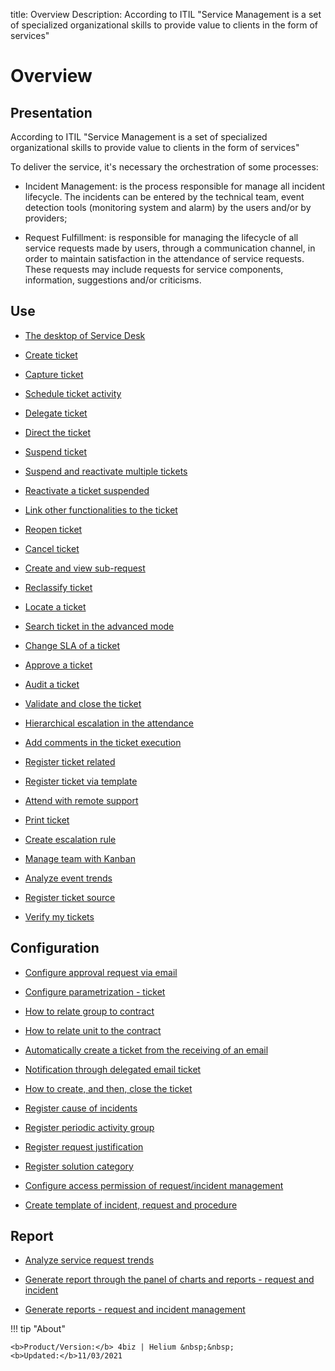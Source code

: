 title: Overview 
Description: According to ITIL "Service Management is a set of specialized organizational skills to provide value to clients in the form of services"
# Overview

Presentation
----------------

According to ITIL "Service Management is a set of specialized organizational
skills to provide value to clients in the form of services"

To deliver the service, it's necessary the orchestration of some processes:

-   Incident Management: is the process responsible for manage all incident
    lifecycle. The incidents can be entered by the technical team, event
    detection tools (monitoring system and alarm) by the users and/or by
    providers;

-   Request Fulfillment: is responsible for managing the lifecycle of all
    service requests made by users, through a communication channel, in order to
    maintain satisfaction in the attendance of service requests. These requests
    may include requests for service components, information, suggestions and/or
    criticisms.

Use
-------

- [The desktop of Service Desk](/en-us/4biz-helium/processes/tickets/use/desktop-of-service-desk.html)

- [Create ticket](/en-us/4biz-helium/processes/tickets/use/create-ticket.html)

- [Capture ticket](/en-us/4biz-helium/processes/tickets/use/capture-ticket.html)

- [Schedule ticket activity](/en-us/4biz-helium/processes/tickets/use/schedule-ticket-activity.html)

- [Delegate ticket](/en-us/4biz-helium/processes/tickets/use/delegate-ticket.html)

- [Direct the ticket](/en-us/4biz-helium/processes/tickets/use/direct-the-ticket.html)

- [Suspend ticket](/en-us/4biz-helium/processes/tickets/use/suspend-ticket.html)

- [Suspend and reactivate multiple tickets](/en-us/4biz-helium/processes/tickets/use/suspend-and-reactivate-tickets.html)

- [Reactivate a ticket suspended](/en-us/4biz-helium/processes/tickets/use/reactivate-a-ticket-suspended.html)

- [Link other functionalities to the ticket](/en-us/4biz-helium/processes/tickets/use/link-other-functionalities-to-the-ticket.html)

- [Reopen ticket](/en-us/4biz-helium/processes/tickets/use/reopen-ticket.html)

- [Cancel ticket](/en-us/4biz-helium/processes/tickets/use/cancel-ticket.html)

- [Create and view sub-request](/en-us/4biz-helium/processes/tickets/use/create-and-view-sub-request.html)

- [Reclassify ticket](/en-us/4biz-helium/processes/tickets/use/reclassify-ticket.html)

- [Locate a ticket](/en-us/4biz-helium/processes/tickets/use/locate-a-ticket.html)

- [Search ticket in the advanced mode](/en-us/4biz-helium/processes/tickets/use/search-ticket-in-the-advanced-mode.html)

- [Change SLA of a ticket](/en-us/4biz-helium/processes/tickets/use/change-SLA-of-a-ticket.html)

- [Approve a ticket](/en-us/4biz-helium/processes/tickets/use/approve-a-ticket.html)

- [Audit a ticket](/en-us/4biz-helium/processes/tickets/use/audit-a-ticket.html)

- [Validate and close the ticket](/en-us/4biz-helium/processes/tickets/use/validate-ticket.html)

- [Hierarchical escalation in the attendance](/en-us/4biz-helium/processes/tickets/use/hierarchical-escalation-in-the-attendance.html)

- [Add comments in the ticket execution](/en-us/4biz-helium/processes/tickets/use/register-ticket-occurrences.html)

- [Register ticket related](/en-us/4biz-helium/processes/tickets/use/register-ticket-related.html)

- [Register ticket via template](/en-us/4biz-helium/processes/tickets/use/register-ticket-via-template.html)

- [Attend with remote support](/en-us/4biz-helium/processes/tickets/use/attend-with-remote-support.html)

- [Print ticket](/en-us/4biz-helium/processes/tickets/use/print-ticket.html)

- [Create escalation rule](/en-us/4biz-helium/processes/tickets/use/create-escalation-rule.html)

- [Manage team with Kanban](/en-us/4biz-helium/processes/tickets/use/manage-a-ticket-with-Kanban.html)

- [Analyze event trends](/en-us/4biz-helium/processes/tickets/use/analyze-event-trends.html)

- [Register ticket source](/en-us/4biz-helium/processes/tickets/use/register-ticket-source.html)

- [Verify my tickets](/en-us/4biz-helium/processes/tickets/use/verify-my-tickets.html)

Configuration
-----------------

- [Configure approval request via email](/en-us/4biz-helium/processes/tickets/configuration/approve-request-via-email.html)

- [Configure parametrization - ticket](/en-us/4biz-helium/platform-administration/parameters-list/configure-parametrization-ticket.html)

- [How to relate group to contract](/en-us/4biz-helium/processes/tickets/configuration/relate-group-to-contract.html)

- [How to relate unit to the contract](/en-us/4biz-helium/processes/tickets/configuration/relate-unit-to-contract.html)

- [Automatically create a ticket from the receiving of an email](/en-us/4biz-helium/processes/tickets/configuration/create-ticket-receiving-email.html#automatically-create-a-ticket-from-the-receiving-of-an-email)

- [Notification through delegated email ticket](/en-us/4biz-helium/processes/tickets/configuration/notification-delegated-email-ticket.html)

- [How to create, and then, close the ticket](/en-us/4biz-helium/processes/tickets/configuration/create-then-close-ticket.html)

- [Register cause of incidents](/en-us/4biz-helium/processes/portfolio-and-catalog/configuration/register-cause-incidents.html)

- [Register periodic activity group](/en-us/4biz-helium/additional-features/automation-of-operation/configuration/periodic-activity-group.html)

- [Register request justification](/en-us/4biz-helium/processes/portfolio-and-catalog/configuration/register-request-justification.html)

- [Register solution category](/en-us/4biz-helium/processes/portfolio-and-catalog/configuration/register-solution-category.html)

- [Configure access permission of request/incident management](/en-us/4biz-helium/processes/tickets/configuration/access-ticket-management.html)

- [Create template of incident, request and procedure](/en-us/4biz-helium/processes/tickets/configuration/create-template-of-ticket.html)

Report
----------

- [Analyze service request trends](/en-us/4biz-helium/processes/tickets/use/analyse-service-request-trends.html)

- [Generate report through the panel of charts and reports - request and incident](/en-us/4biz-helium/processes/tickets/use/generate-report-through-the-panel-of-charts.html)

- [Generate reports -  request and incident management](/en-us/4biz-helium/processes/tickets/use/generate-reports-tickets.html)

!!! tip "About"

    <b>Product/Version:</b> 4biz | Helium &nbsp;&nbsp;
    <b>Updated:</b>11/03/2021
